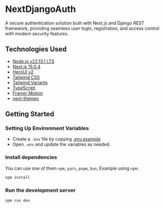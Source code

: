 # NextDjangoAuth

A secure authentication solution built with Next.js and Django REST framework, providing seamless user login,
registration, and access control with modern security features.

## Technologies Used

- [Node.js v22.13.1 LTS](https://nodejs.org/)
- [Next.js 15.0.4](https://nextjs.org/docs/getting-started)
- [HeroUI v2](https://heroui.com/)
- [Tailwind CSS](https://tailwindcss.com/)
- [Tailwind Variants](https://tailwind-variants.org)
- [TypeScript](https://www.typescriptlang.org/)
- [Framer Motion](https://www.framer.com/motion/)
- [next-themes](https://github.com/pacocoursey/next-themes)

## Getting Started

### Setting Up Environment Variables

* Create a `.env` file by copying [.env.example](.env.example)
* Open `.env` and update the variables as needed.

### Install dependencies

You can use one of them `npm`, `yarn`, `pnpm`, `bun`, Example using `npm`:

```bash
npm install
```

### Run the development server

```bash
npm run dev
```
